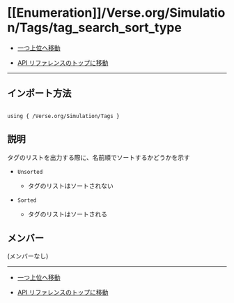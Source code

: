 # [[Enumeration]]/Verse.org/Simulation/Tags/tag_search_sort_type

- [一つ上位へ移動](../main.md)

- [API リファレンスのトップに移動](/main.md)

---

## インポート方法

```verse

using { /Verse.org/Simulation/Tags }

```

## 説明

タグのリストを出力する際に、名前順でソートするかどうかを示す

- `Unsorted`

  - タグのリストはソートされない

- `Sorted`

  - タグのリストはソートされる

## メンバー

(メンバーなし)

---

- [一つ上位へ移動](../main.md)

- [API リファレンスのトップに移動](/main.md)
